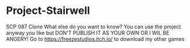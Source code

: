 # Project-Stairwell
SCP 087 Clone
What else do you want to know?
You can use the project anyway you like but DON'T PUBLISH IT AS YOUR OWN OR I WIL BE ANGERY!
Go to https://freezestudios.itch.io/ to download my other games


